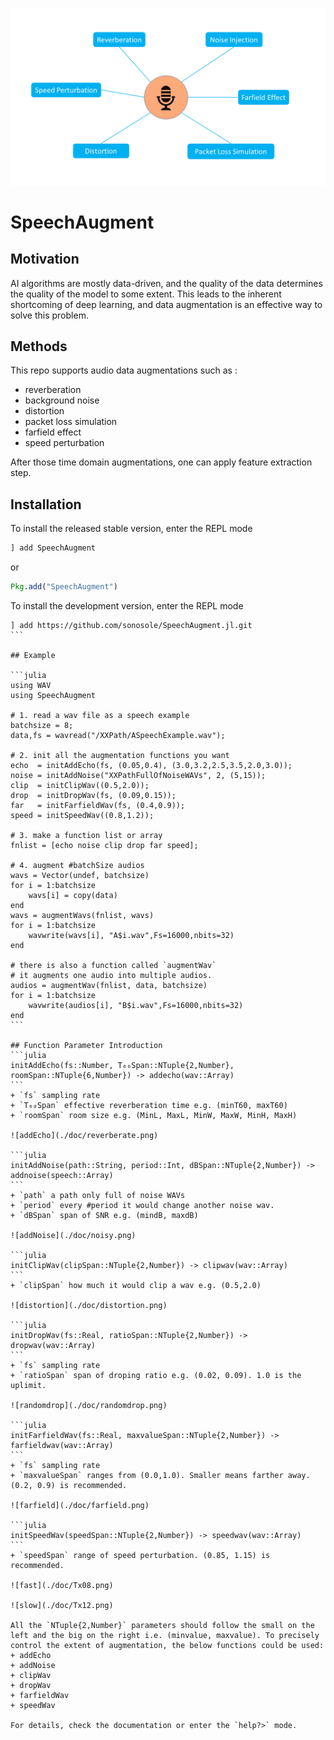 ![SpeechAugment](./doc/SpeechAug.png)

# SpeechAugment

## Motivation
AI algorithms are mostly data-driven, and the quality of the data determines the quality of the model to some extent. This leads to the inherent shortcoming of deep learning, and data augmentation is an effective way to solve this problem.

## Methods
This repo supports audio data augmentations such as :
+ reverberation
+ background noise
+ distortion
+ packet loss simulation
+ farfield effect
+ speed perturbation

After those time domain augmentations, one can apply feature extraction step.

## Installation
To install the released stable version, enter the REPL mode
```julia
] add SpeechAugment
```
or
```julia
Pkg.add("SpeechAugment")
```
To install the development version, enter the REPL mode
````
] add https://github.com/sonosole/SpeechAugment.jl.git
```

## Example

```julia
using WAV
using SpeechAugment

# 1. read a wav file as a speech example
batchsize = 8;
data,fs = wavread("/XXPath/ASpeechExample.wav");

# 2. init all the augmentation functions you want
echo  = initAddEcho(fs, (0.05,0.4), (3.0,3.2,2.5,3.5,2.0,3.0));
noise = initAddNoise("XXPathFullOfNoiseWAVs", 2, (5,15));
clip  = initClipWav((0.5,2.0));
drop  = initDropWav(fs, (0.09,0.15));
far   = initFarfieldWav(fs, (0.4,0.9));
speed = initSpeedWav((0.8,1.2));

# 3. make a function list or array
fnlist = [echo noise clip drop far speed];

# 4. augment #batchSize audios
wavs = Vector(undef, batchsize)
for i = 1:batchsize
    wavs[i] = copy(data)
end
wavs = augmentWavs(fnlist, wavs)
for i = 1:batchsize
    wavwrite(wavs[i], "A$i.wav",Fs=16000,nbits=32)
end

# there is also a function called `augmentWav`
# it augments one audio into multiple audios.
audios = augmentWav(fnlist, data, batchsize)
for i = 1:batchsize
    wavwrite(audios[i], "B$i.wav",Fs=16000,nbits=32)
end
```

## Function Parameter Introduction
```julia
initAddEcho(fs::Number, T₆₀Span::NTuple{2,Number}, roomSpan::NTuple{6,Number}) -> addecho(wav::Array)
```
+ `fs` sampling rate
+ `T₆₀Span` effective reverberation time e.g. (minT60, maxT60)
+ `roomSpan` room size e.g. (MinL, MaxL, MinW, MaxW, MinH, MaxH)

![addEcho](./doc/reverberate.png)

```julia
initAddNoise(path::String, period::Int, dBSpan::NTuple{2,Number}) -> addnoise(speech::Array)
```
+ `path` a path only full of noise WAVs
+ `period` every #period it would change another noise wav.
+ `dBSpan` span of SNR e.g. (mindB, maxdB)

![addNoise](./doc/noisy.png)

```julia
initClipWav(clipSpan::NTuple{2,Number}) -> clipwav(wav::Array)
```
+ `clipSpan` how much it would clip a wav e.g. (0.5,2.0)

![distortion](./doc/distortion.png)

```julia
initDropWav(fs::Real, ratioSpan::NTuple{2,Number}) -> dropwav(wav::Array)
```
+ `fs` sampling rate
+ `ratioSpan` span of droping ratio e.g. (0.02, 0.09). 1.0 is the uplimit.

![randomdrop](./doc/randomdrop.png)

```julia
initFarfieldWav(fs::Real, maxvalueSpan::NTuple{2,Number}) -> farfieldwav(wav::Array)
```
+ `fs` sampling rate
+ `maxvalueSpan` ranges from (0.0,1.0). Smaller means farther away. (0.2, 0.9) is recommended.

![farfield](./doc/farfield.png)

```julia
initSpeedWav(speedSpan::NTuple{2,Number}) -> speedwav(wav::Array)
```
+ `speedSpan` range of speed perturbation. (0.85, 1.15) is recommended.

![fast](./doc/Tx08.png)

![slow](./doc/Tx12.png)

All the `NTuple{2,Number}` parameters should follow the small on the left and the big on the right i.e. (minvalue, maxvalue). To precisely control the extent of augmentation, the below functions could be used:
+ addEcho
+ addNoise
+ clipWav
+ dropWav
+ farfieldWav
+ speedWav

For details, check the documentation or enter the `help?>` mode.
